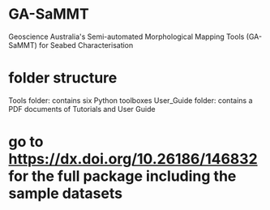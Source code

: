 # GA-SaMMT
Geoscience Australia's Semi-automated Morphological Mapping Tools (GA-SaMMT) for Seabed Characterisation

# folder structure
Tools folder: contains six Python toolboxes
User_Guide folder: contains a PDF documents of Tutorials and User Guide

# go to https://dx.doi.org/10.26186/146832 for the full package including the sample datasets
